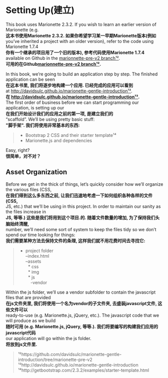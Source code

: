 # Setting Up(建立)
This book uses Marionette 2.3.2. If you wish to learn an earlier version of Marionette (e.g.  
**这本书使用Marionette 2.3.2. 如果你希望学习某一早期Marionette版本(例如**  
you’ve inherited a project with an older version), refer to the code using Marionette 1.7.4  
**你有一个继承的项目用了一个旧的版本), 参考代码使用Marionette 1.7.4**  
available on Github in the [marionnette-pre-v2 branch¹²](https://github.com/davidsulc/marionette-gentle-introduction/tree/marionette-pre-v2).  
**可用的在Github[marionnette-pre-v2 branch¹²](https://github.com/davidsulc/marionette-gentle-introduction/tree/marionette-pre-v2).**  

In this book, we’re going to build an application step by step. The finished application can be seen  
**在这本书里, 我们将逐步地构建一个应用. 已经完成的应用可以看到**  
at http://davidsulc.github.io/marionette-gentle-introduction¹³.  
**在 http://davidsulc.github.io/marionette-gentle-introduction¹³.**  
The first order of business before we can start programming our application, is setting up our  
**在我们开始设计我们的应用之前的第一项, 是建立我们的**  
“scaffold”. We’ll be using pretty basic stuff:  
**"脚手架". 我们将使用非常基本的东西:**  
>* Bootstrap 2 CSS and their starter template¹⁴  
>* Marionette.js and dependencies  

Easy, right?  
**很简单，对不对？**  

## Asset Organization
Before we get in the thick of things, let’s quickly consider how we’ll organize the various files (CSS,  
**在我们得到这么多东西之前,  让我们迅速地考虑一下如何组织各种各样的文件 (CSS,**  
JS, etc.) that we’ll be using in this project. In order to maintain our sanity as the files increase in  
**JS, 等等.) 这些是我们将用到这个项目.的. 随着文件数量的增加, 为了保持我们头脑始终清醒,**  
number, we’ll need some sort of system to keep the files tidy so we don’t spend our time looking for things:  
**我们需要某种方法去保持文件的条理, 这样我们就不用花费时间去寻找它:**  
>* project folder  
–index.html  
–assets  
&nbsp;&nbsp;\* css  
&nbsp;&nbsp;\* img  
&nbsp;&nbsp;\* js  
&nbsp;&nbsp;&nbsp;&nbsp;-vendor  

Within the js folder, we’ll use a vendor subfolder to contain the javascript files that are provided  
**在js文件夹里, 我们将使用一个名为vendor的子文件夹,  去盛装javascript文件, 这些文件可以**  
ready-to-use (e.g. Marionette.js, jQuery, etc.). The javascript code that we will produce as we build  
**随时可用 (e.g. Marionette.js, jQuery, 等等.). 我们将要编写的构建我们应用的javascript代码**  
our application will go within the js folder.  
**将放到js文件里.**  
>¹²https://github.com/davidsulc/marionette-gentle-introduction/tree/marionette-pre-v2  
¹³http://davidsulc.github.io/marionette-gentle-introduction  
¹⁴http://getbootstrap.com/2.3.2/examples/starter-template.html  

